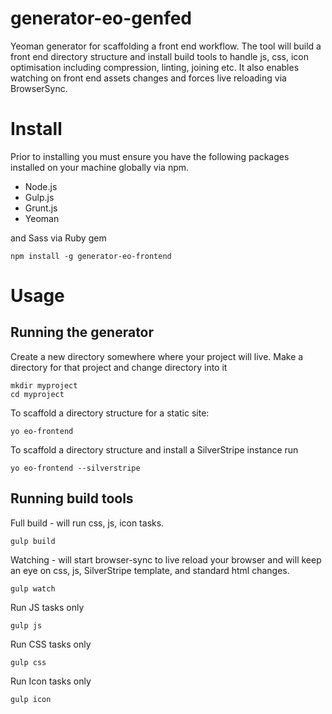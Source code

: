 # generator-eo-genfed

Yeoman generator for scaffolding a front end workflow. The tool will build a front end directory structure and install build tools to handle js, css, icon optimisation including compression, linting, joining etc. It also enables watching on front end assets changes and forces live reloading via BrowserSync.

# Install

Prior to installing you must ensure you have the following packages installed on your machine globally via npm.
* Node.js
* Gulp.js
* Grunt.js
* Yeoman

and Sass via Ruby gem

```
npm install -g generator-eo-frontend
```

# Usage

## Running the generator

Create a new directory somewhere where your project will live. Make a directory for that project and change directory into it
```
mkdir myproject
cd myproject
```

To scaffold a directory structure for a static site:
```
yo eo-frontend
```

To scaffold a directory structure and install a SilverStripe instance run
```
yo eo-frontend --silverstripe
```

## Running build tools

Full build - will run css, js, icon tasks.
```
gulp build
```

Watching - will start browser-sync to live reload your browser and will keep an eye on css, js, SilverStripe template, and standard html changes.
```
gulp watch
```

Run JS tasks only
```
gulp js
```

Run CSS tasks only
```
gulp css
```

Run Icon tasks only
```
gulp icon
```



